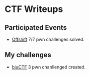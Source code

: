 # CTF Writeups

## Participated Events

- [Offshift](./offshift/) 7/7 pwn challenges solved.

## My challenges

- [biuCTF](./biuctf/) 3 pwn chanllenged created.
